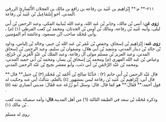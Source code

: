 ٢١١-** م:** إِبْرَاهِيم بن عُبَيد بن رفاعة بن رافع بن مالك بن العجلان الأَنْصارِيّ الزرقي المدني. أخو إِسْمَاعِيل بْن عُبَيد بْن رفاعة.

**رَوَى عَن:** أنس بْن مالك، وجابر بْن عَبد الله، وعبد الله بْنبابية المكي، وعبد الرحمن بْن أَبي ليلى، وأبيه عُبَيد بْن رفاعة، ومالك بْن أوس بْن الحدثان، ومحمد بْن كعب القرظي (١) (م) ، وأبي مُحَمَّد صاحب ابْن مسعود، وعائشة أم المؤمنين.

**رَوَى عَنه:** إِبْرَاهِيم بْن إسحاق، وحفص بْن عُمَر بْن عَبد الله بْن جبير، وخالد بْن إلياس، وداود بْن خالد بْن دينار المدني، وسَعِيد بْن أَبي هلال، وصفوان بْن سليم، وعبد الرحمن بْن إسحاق المدني، وعبد العزيز بْن مسلم مولى آل رفاعة، وعبد الملك بْن عَبْد الْعَزِيزِ بْن جُرَيْج، وعياض بْن عَبد الله الفهري (م) ومحمد بْن إسحاق بْن يسار، ومحمد بْن أَبي حميد المدني، ومحمد بْن عَبْد الرَّحْمَنِ بْن أَبي ذئب، وأبو معشر نجيح بْن عَبْد الرحمن المدني.

قال عَبْد الرحمن بْن أَبي حاتم (٢) : حَدَّثَنَا صالح بْن أَحْمَد بْن مُحَمَّد (٣) بْن حنبل** قال:** قال أبي: إِبْرَاهِيم بْن عُبَيد بْن رفاعة ليس بمشهور (٤) بالعلم، سَأَلتُ أبي عنه وحكيت له قول أحمد،** فَقَالَ:** هو كما قال. قال: وسئل أبو زُرْعَة عنه فَقَالَ: مديني أنصاري ثقة (٥) .

وذكره مُحَمَّد بْن سعد في الطبقة الثالثة (٦) من أهل المدينة،**قال:** وأمه سميكة بنت كعب بْن مالك (١) .

روى له مسلم.